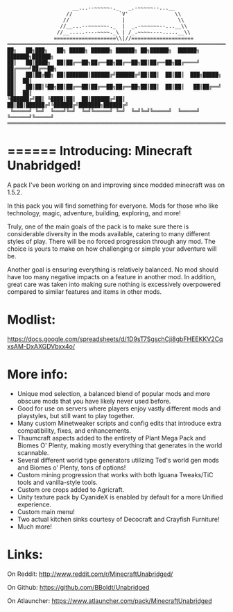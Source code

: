```
                     __...--~~~~~-._   _.-~~~~~--...__
                   //               `V'               \\ 
                  //                 |                 \\ 
                 //__...--~~~~~~-._  |  _.-~~~~~~--...__\\ 
                //__.....----~~~~._\ | /_.~~~~----.....__\\
               ====================\\|//====================
═══════════════════════════════════════════════════════════════════════════════
██╗   ██╗███╗   ██╗ █████╗ ██████╗ ██████╗ ██╗██████╗  ██████╗ ███████╗██████╗ 
██║   ██║████╗  ██║██╔══██╗██╔══██╗██╔══██╗██║██╔══██╗██╔════╝ ██╔════╝██╔══██╗
██║   ██║██╔██╗ ██║███████║██████╔╝██████╔╝██║██║  ██║██║  ███╗█████╗  ██║  ██║
██║   ██║██║╚██╗██║██╔══██║██╔══██╗██╔══██╗██║██║  ██║██║   ██║██╔══╝  ██║  ██║
╚██████╔╝██║ ╚████║██║  ██║██████╔╝██║  ██║██║██████╔╝╚██████╔╝███████╗██████╔╝
 ╚═════╝ ╚═╝  ╚═══╝╚═╝  ╚═╝╚═════╝ ╚═╝  ╚═╝╚═╝╚═════╝  ╚═════╝ ╚══════╝╚═════╝ 
═══════════════════════════════════════════════════════════════════════════════
```
======
Introducing: Minecraft Unabridged!
======
A pack I've been working on and improving since modded minecraft was on 1.5.2.

In this pack you will find something for everyone. Mods for those who like technology, magic, adventure, building, exploring, and more!

Truly, one of the main goals of the pack is to make sure there is considerable diversity in the mods available, catering to many different styles of play.  There will be no forced progression through any mod. The choice is yours to make on how challenging or simple your adventure will be.

Another goal is ensuring everything is relatively balanced. No mod should have too many negative impacts on a feature in another mod. In addition, great care was taken into making sure nothing is excessively overpowered compared to similar features and items in other mods.

Modlist: 
======
https://docs.google.com/spreadsheets/d/1D9sT7SgschCji8gbFHEEKKV2CqxsAM-DxAXGDVbxx4o/

More info:
======
* Unique mod selection, a balanced blend of popular mods and more obscure mods that you have likely never used before.
* Good for use on servers where players enjoy vastly different mods and  playstyles, but still want to play together.
* Many custom Minetweaker scripts and config edits that introduce extra compatibility, fixes, and enhancements.
* Thaumcraft aspects added to the entirety of Plant Mega Pack and Biomes O' Plenty, making mostly everything that generates in the world scannable.
* Several different world type generators utilizing Ted's world gen mods and Biomes o' Plenty, tons of options!
* Custom mining progression that works with both Iguana Tweaks/TiC tools and vanilla-style tools.
* Custom ore crops added to Agricraft.
* Unity texture pack by CyanideX is enabled by default for a more Unified experience.
* Custom main menu!
* Two actual kitchen sinks courtesy of Decocraft and Crayfish Furniture!
* Much more!

Links: 
======
On Reddit: http://www.reddit.com/r/MinecraftUnabridged/

On Github: https://github.com/BBoldt/Unabridged

On Atlauncher: https://www.atlauncher.com/pack/MinecraftUnabridged
